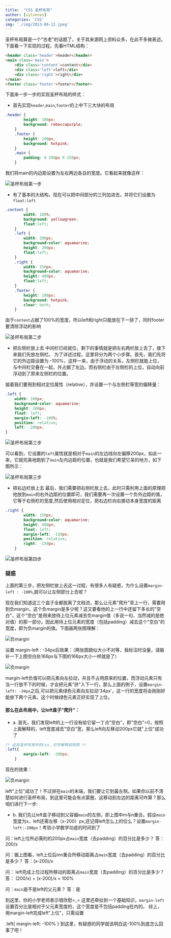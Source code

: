 ```yaml
---
title:  "CSS 圣杯布局"
author: [sylvenas]
categories: 'CSS'
img: './img/2013-06-12.jpeg'
---
```

圣杯布局算是一个"古老"的话题了，关于其来源网上资料众多，在此不多做表述。
下面看一下实现的过程，先看HTML结构：
``` html
<header class='header'>header</header>
<main class='main'>
    <div class='content'>content</div>
    <div class='left'>left</div>
    <div class='right'>right</div>
</main>
<footer class='footer'>footer</footer>
```
下面来一步一步的实现圣杯布局的样式：
* 首先实现`header`,`main`,`footer`的上中下三大块的布局
``` css
.header {
        height: 100px;
        background: rebeccapurple;
    }
    .footer {
        height: 100px;
        background: hotpink;
    }
    .main {
        padding: 0 200px 0 150px;
    }
```
我们将main的内边距设置为左右两边各自的宽度。它看起来就像这样：

![圣杯布局第一步](../images/shengbei_01.gif)

* 有了基本的大结构，现在可以把中间部分的三列加进去，并将它们设置为`float:left`
``` css
.content {
        width: 100%;
        background: yellowgreen;
        float:left;
    }
    .left {
        width: 200px;
        background-color: aquamarine;
        height: 200px;
        float:left;
    }
    .right {
        width: 150px;
        background-color: aquamarine;
        height: 400px;
        float:left;
    }
    .footer {
        height: 100px;
        background: hotpink;
        clear: both;
    }
```
由于`content`占据了100%的宽度，所以left和right只能放在下一排了，同时footer要清除浮动的影响

![圣杯布局第二步](../images/shengbei_02.gif)

* 把左侧栏放上去
中间栏已经就位，剩下的事情就是把左右两栏放上去了，接下来我们先放左侧栏。
为了详述过程，这里将分为两个小步骤。首先，我们先将它的外边距设置为 -100%，这样一来，由于浮动的关系，左侧栏就能上位，与中间栏交叠在一起，并占据了左边。而右侧栏由于左侧栏的上位，自动向前浮动到了原来左侧栏的位置。

接着我们要用到相对定位属性（relative），并设置一个与左侧栏等宽的偏移量：
``` css
.left {
    width: 100px;
    background-color: aquamarine;
    height: 200px;
    float: left;
    margin-left: -100%;
    position: relative;
    left: -200px;
}
```
![圣杯布局第三步](../images/shengbei_03.gif)

可以看到，它设置的`left`属性就是相对于`main`的左边线向左偏移200px，如此一来，它就完美地跑到了`main`左内边距的位置，也就是我们希望它呆的地方，如下图所示：

![圣杯布局第三步](../images/shengbei_04.gif)


* 把右边栏放上去
最后，我们需要把右侧栏放上去，此时只需利用上面的原理把他放到`main`的右外边距的位置即可，我们需要再一次设置一个负外边距的值，它等于右侧栏的宽度,然后使用相对定位，把右边栏向右挪动本身宽度的距离
``` css
.right {
        width: 150px;
        background-color: aquamarine;
        height: 400px;
        float: left;
        margin-left: -150px;
        position: relative;
        right: -150px;
    }
```

![圣杯布局第四步](../images/shengbei_05.gif)

### 疑惑
上面的第三步，把左侧栏放上去这一过程，有很多人有疑惑，为什么设置`margin-left : -100%`,就可以让左侧部分上去呢？

现在我们知道这三个盒子全都脱离了文档流，那么让元素"爬升"至上一行，需要用到负margin，这个负margin是多少呢？这又要看他的上一行中还留下多长的"空白"，这个"空白"是用来放待上位元素减去负margin值（多说一句，当然减的是绝对值）的那一部分。因此用待上位元素的宽度（包括padding）减去这个"空白"的宽度，即为负margin的值。下面画两张图理解：

![负margin](../images/shengbei001.jpeg)

设置 margin-left : -34px后效果：（两张图貌似大小不对等，我标注时没量，请脑补一下上图空白处166px与下图的166px大小一样就是了）

![负margin](../images/shengbei002.jpeg)

margin-left负值可以把元素向左拉动，并且不占用原来的位置，而浮动元素只有当一行放不下的时候，才会把元素"挤"入下一行，那么上面的例子，设置`margin-left: -34px`之后,可以把元素绿色元素向左拉动'34px'，这一行的宽度将会刚刚好能放下两个元素。这个时候绿色元素正好实现了上位。

#### 那么在此布局中，让left盒子"爬升"：

* a. 首先，我们发现left的上一行没有给它留一丁点"空白"，即"空白"=0，按照上面解释的，left宽度减去"空白"宽，那么left向左移动200px它就"上位"成功了
``` css
/* 此非圣杯布局中的css，仅作解释说明用 */
.left{
        margin-left: -200px;
    }
```
现在的效果：

![负margin](../images/shengbei003.jpeg)

left"上位"成功了！不过排在`main`的末端，我们要让它到最左侧。如果你以前不清楚如何进行圣杯布局，到这里可能会有点蒙圈，这移动到左边的距离可咋算？那么咱们进行下一步:

* b. 我们先让left盒子移动到父容器`main`的左侧，即上图中m与n重合。假设`main`宽度为x，left还需左移（x-200）px,还记得left怎么上的位么？设置`margin-left:-200px`！考验小学数学功底的时间到了

问：left上位所必需的的200px占`main`宽度（去padding）的百分比是多少？
答： 200/x

问：据上图看，left上位后mn重合所移动距离占`main`宽度（去padding）的百分比是多少？
答：(x-200)/x

问： left完成上位过程所移动的距离占`main`宽度（去padding）的百分比是多少？
答： (200/x) + (x-200)/x = 100%

问：`main`是不是left的父元素？
答：是

到这里，你的小学老师表示很欣慰=_=
这里还牵扯到一个基础知识，`margin-left`设置百分比是相对于父元素宽度的，这个宽度是不包括padding在内的。
综上，用margin-left完成left"上位"，只需设置

.left{
    margin-left: -100%
}
到这里，有疑惑的同学就该明白这-100%到底怎么回事了吧！